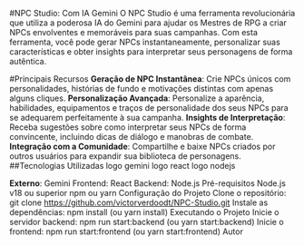  #NPC Studio: Com IA Gemini
O NPC Studio é uma ferramenta revolucionária que utiliza a poderosa IA do Gemini para ajudar os Mestres de RPG a criar NPCs envolventes e memoráveis para suas campanhas. Com esta ferramenta, você pode gerar NPCs instantaneamente, personalizar suas características e obter insights para interpretar seus personagens de forma autêntica.

#Principais Recursos
**Geração de NPC Instantânea**: Crie NPCs únicos com personalidades, histórias de fundo e motivações distintas com apenas alguns cliques.
**Personalização Avançada**: Personalize a aparência, habilidades, equipamentos e traços de personalidade dos seus NPCs para se adequarem perfeitamente à sua campanha.
**Insights de Interpretação**: Receba sugestões sobre como interpretar seus NPCs de forma convincente, incluindo dicas de diálogo e manobras de combate.
**Integração com a Comunidade**: Compartilhe e baixe NPCs criados por outros usuários para expandir sua biblioteca de personagens.
##Tecnologias Utilizadas
logo gemini logo react logo nodejs

**Externo**:
Gemini
Frontend:
React
Backend:
Node.js
Pré-requisitos
Node.js v18 ou superior
npm ou yarn
Configuração do Projeto
Clone o repositório: git clone https://github.com/victorverdoodt/NPC-Studio.git
Instale as dependências: npm install (ou yarn install)
Executando o Projeto
Inicie o servidor backend: npm run start:backend (ou yarn start:backend)
Inicie o frontend: npm run start:frontend (ou yarn start:frontend)
Autor
 
